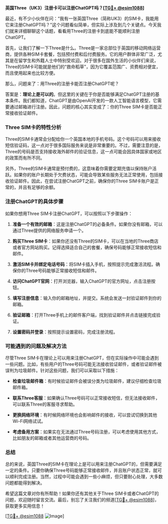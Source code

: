**英国Three（UK3）注册卡可以注册ChatGPT吗？[[TG💪+ @esim1088](https://t.me/s/esim1088)]**

最近，有不少小伙伴在问：“我有一张英国Three（简称UK3）的SIM卡，我能用它来注册ChatGPT吗？”这个问题看似简单，但实际上涉及到几个关键点。今天我们就来详细聊聊这个话题，看看用Three的注册卡到底能不能顺利注册ChatGPT。

首先，让我们了解一下Three是什么。Three是一家总部位于英国的移动网络运营商，提供各种SIM卡套餐，包括预付费和后付费服务。它的用户群体非常广泛，尤其是在留学生和外籍人士中特别受欢迎。对于很多在国外生活的小伙伴们来说，Three的SIM卡可能就是他们的“救命稻草”，因为它覆盖范围广、资费相对便宜，而且使用起来也比较方便。

那么，问题来了：用Three的注册卡能否注册ChatGPT呢？

答案是：**理论上是可以的**。但这里的关键在于你是否能够满足ChatGPT注册的基本条件。我们都知道，ChatGPT是由OpenAI开发的一款人工智能语言模型，它需要通过邮箱进行注册。因此，问题的核心其实变成了：你的Three SIM卡是否能正常接收验证邮件。

### Three SIM卡的特性分析

Three的SIM卡通常会分配给你一个英国本地的手机号码。这个号码可以用来接收短信验证码，这一点对于很多国际服务来说是非常重要的。不过，需要注意的是，Three的号码是否支持接收海外邮件的验证信息，这一点可能会因具体国家或地区的政策而有所不同。

另外，Three的SIM卡通常是预付费的，这意味着你需要定期充值以保持账户活跃。如果你的账户长期处于欠费状态，可能会导致某些服务无法正常使用，包括接收验证邮件。因此，在尝试注册ChatGPT之前，确保你的Three SIM卡账户是正常的，并且有足够的余额。

### 注册ChatGPT的具体步骤

如果你想用Three SIM卡注册ChatGPT，可以按照以下步骤操作：

1. **准备一个有效的邮箱**：这是注册ChatGPT的必备条件。如果你没有邮箱，可以通过Three提供的网络服务申请一个。
   
2. **购买Three SIM卡**：如果你还没有Three的SIM卡，可以在当地的Three商店或者官方网站购买。记得选择适合自己的套餐，确保号码能够正常接收短信和邮件。

3. **激活SIM卡并绑定电话号码**：将SIM卡插入手机，按照提示完成激活流程。确保你的Three号码能够正常接收短信和邮件。

4. **访问ChatGPT官网**：打开浏览器，输入ChatGPT的官方网址，点击注册按钮。

5. **填写注册信息**：输入你的邮箱地址，并提交。系统会发送一封验证邮件到你的邮箱。

6. **验证邮箱**：打开Three手机上的邮件客户端，找到验证邮件并点击链接完成验证。

7. **设置密码并登录**：按照提示设置密码，完成注册流程。

### 可能遇到的问题及解决方法

尽管Three SIM卡在理论上可以用来注册ChatGPT，但在实际操作中可能会遇到一些问题。比如，有些用户的Three号码可能无法接收验证邮件，或者验证邮件被误判为垃圾邮件。针对这些问题，我们可以采取以下措施：

- **检查垃圾邮件箱**：有时候验证邮件会被误分类为垃圾邮件，建议仔细检查垃圾邮件箱。
  
- **联系Three客服**：如果确认Three号码可以正常接收短信，但无法接收邮件，可以联系Three的客服寻求帮助。

- **更换网络环境**：有时候网络环境也会影响邮件的接收，可以尝试切换到其他Wi-Fi网络试试。

- **考虑备用方案**：如果实在无法通过Three号码注册，可以考虑使用其他方式，比如朋友的邮箱或者其他运营商的号码。

### 总结

总的来说，英国Three的SIM卡在理论上是可以用来注册ChatGPT的，但需要满足一定的条件。只要你确保Three号码能够正常接收邮件，并且账户状态正常，就可以顺利完成注册。当然，过程中可能会遇到一些小麻烦，但只要耐心处理，大多数问题都能得到解决。

希望这篇文章对你有所帮助！如果你还有其他关于Three SIM卡或者ChatGPT的问题，欢迎随时留言交流。最后，别忘了关注我们的频道[[TG💪+ @esim1088](https://t.me/s/esim1088)]，获取更多实用信息！

[[TG💪+ @esim1088](https://t.me/s/esim1088) ![Image](https://i.postimg.cc/4NQfJmqS/Snipaste-2025-05-13-00-14-12.png)]